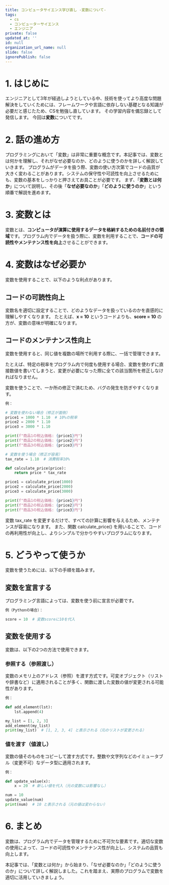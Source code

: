 ```yaml
---
title: コンピュータサイエンス学び直し -変数について-
tags:
  - cs
  - コンピューターサイエンス
  - エンジニア
private: false
updated_at: ''
id: null
organization_url_name: null
slide: false
ignorePublish: false
---
```

# 1. はじめに
エンジニアとして3年が経過しようとしている中、技術を使ってより高度な問題解決をしていくためには、フレームワークや言語に依存しない基礎となる知識が必要だと感じたため、CSを勉強し直しています。
その学習内容を備忘録として発信します。
今回は**変数**についてです。

# 2. 話の進め方

プログラミングにおいて「変数」は非常に重要な概念です。本記事では、変数とは何かを理解し、それがなぜ必要なのか、どのように使うのかを詳しく解説していきます。
プログラムがデータを扱う際、変数の使い方次第でコードの品質が大きく変わることがあります。システムの保守性や可読性を向上させるためにも、変数の基本をしっかりと押さえてお具ことが必要です。
まず、「**変数とは何か**」について説明し、その後「**なぜ必要なのか**」「**どのように使うのか**」という順番で解説を進めます。

# 3. 変数とは

変数とは、**コンピュータが演算に使用するデータを格納するための名前付きの領域**です。プログラム内でデータを扱う際に、変数を利用することで、**コードの可読性やメンテナンス性を向上**させることができます。

# 4. 変数はなぜ必要か

変数を使用することで、以下のような利点があります。

## コードの可読性向上

変数名を適切に設定することで、どのようなデータを扱っているのかを直感的に理解しやすくなります。
たとえば、**x = 10** というコードよりも、**score = 10** の方が、変数の意味が明確になります。

## コードのメンテナンス性向上

変数を使用すると、同じ値を複数の場所で利用する際に、一括で管理できます。

たとえば、特定の税率をプログラム内で何度も使用する場合、変数を使わずに直接数値を書いてしまうと、変更が必要になった際に全ての該当箇所を修正しなければなりません。

変数を使うことで、一か所の修正で済むため、バグの発生を防ぎやすくなります。

``` python
例：

# 変数を使わない場合（修正が面倒）
price1 = 1000 * 1.10  # 10%の税率
price2 = 2000 * 1.10
price3 = 3000 * 1.10

print(f"商品1の税込価格: {price1}円")
print(f"商品2の税込価格: {price2}円")
print(f"商品3の税込価格: {price3}円")

# 変数を使う場合（修正が容易）
tax_rate = 1.10  # 消費税率10%

def calculate_price(price):
    return price * tax_rate

price1 = calculate_price(1000)
price2 = calculate_price(2000)
price3 = calculate_price(3000)

print(f"商品1の税込価格: {price1}円")
print(f"商品2の税込価格: {price2}円")
print(f"商品3の税込価格: {price3}円")
```

変数 tax_rate を変更するだけで、すべての計算に影響を与えるため、メンテナンスが容易になります。
また、関数 calculate_price() を用いることで、コードの再利用性が向上し、よりシンプルで分かりやすいプログラムになります。

# 5. どうやって使うか

変数を使うためには、以下の手順を踏みます。

## 変数を宣言する

プログラミング言語によっては、変数を使う前に宣言が必要です。

``` python
例（Pythonの場合）：

score = 10  # 変数scoreに10を代入
```

## 変数を使用する
変数は、以下の2つの方法で使用できます。

### 参照する（参照渡し）

変数のメモリ上のアドレス（参照）を渡す方式です。可変オブジェクト（リストや辞書など）に適用されることが多く、関数に渡した変数の値が変更される可能性があります。

``` python
例：

def add_element(lst):
    lst.append(4)

my_list = [1, 2, 3]
add_element(my_list)
print(my_list)  # [1, 2, 3, 4] と表示される（元のリストが変更される）
```

### 値を渡す（値渡し）

変数の値そのものをコピーして渡す方式です。整数や文字列などのイミュータブル（変更不可）なデータ型に適用されます。

``` python
例：

def update_value(x):
    x = 20  # 新しい値を代入（元の変数には影響なし）

num = 10
update_value(num)
print(num)  # 10 と表示される（元の値は変わらない）
```

# 6. まとめ

変数は、プログラム内でデータを管理するために不可欠な要素です。適切な変数の使用によって、コードの可読性やメンテナンス性が向上し、システムの品質も向上します。

本記事では、「変数とは何か」から始まり、「なぜ必要なのか」「どのように使うのか」について詳しく解説しました。これを踏まえ、実際のプログラムで変数を適切に活用していきましょう。
